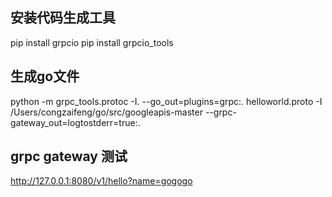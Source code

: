## 安装代码生成工具
pip install grpcio
pip install grpcio_tools

## 生成go文件
python -m grpc_tools.protoc -I.  --go_out=plugins=grpc:. helloworld.proto -I /Users/congzaifeng/go/src/googleapis-master --grpc-gateway_out=logtostderr=true:.

## grpc gateway 测试
http://127.0.0.1:8080/v1/hello?name=gogogo

